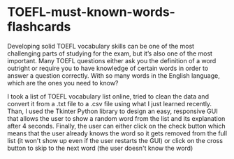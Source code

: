 # TOEFL-must-known-words-flashcards

Developing solid TOEFL vocabulary skills can be one of the most challenging parts of studying for the exam, but it’s also one of the most important.
Many TOEFL questions either ask you the definition of a word outright or require you to have knowledge of certain words in order to answer a question correctly. With so many words in the English language, which are the ones you need to know?

I took a list of TOEFL vocabulary list online, tried to clean the data and convert it from a .txt file to a .csv file using what I just learned recently. Than, I used the Tkinter Python library to design an easy, responsive GUI that allows the user to show a random word from the list and its explanation after 4 seconds. Finally, the user can either click on the check button which means that the user already knows the word so it gets removed from the full list (it won't show up even if the user restarts the GUI) or click on the cross button to skip to the next word (the user doesn't know the word)

